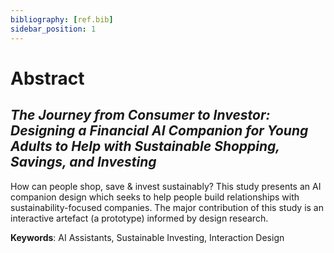 ```yaml
---
bibliography: [ref.bib]
sidebar_position: 1
---
```


# Abstract

## *The Journey from Consumer to Investor: Designing a Financial AI Companion for Young Adults to Help with Sustainable Shopping, Savings, and Investing*

How can people shop, save & invest sustainably? This study presents an AI companion design which seeks to help people build relationships with sustainability-focused companies. The major contribution of this study is an interactive artefact (a prototype) informed by design research.
 
**Keywords**: 
AI Assistants, Sustainable Investing, Interaction Design